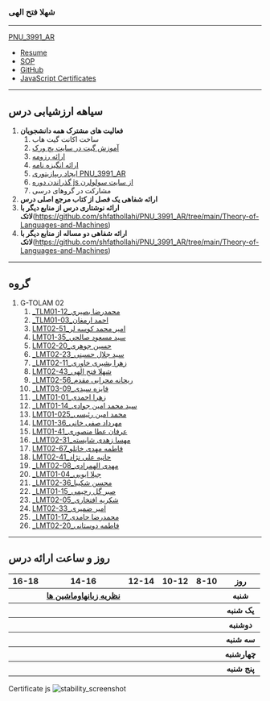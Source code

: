 

### شهلا فتح الهی
 
---


 [PNU_3991_AR](https://github.com/shfathollahi/PNU_3991_AR)
- [Resume](https://shfathollahi.github.io) 
- [SOP](https://shfathollahi.github.io/sop/)
- [GitHub](https://github.com/shfathollahi)
- [JavaScript Certificates ](https://github.com/shfathollahi/PNU_3991_AR/blob/main/JavaScript/Certificates.pdf)

------------------
## سیاهه ارزشیابی درس

1. **فعالیت های مشترک همه دانشجویان**
    1. ساخت اکانت گیت هاب
    2. [آموزش گیت در سایت پچ ورک](https://github.com/shfathollahi/PNU_3991_AR/blob/main/jlord.png)
    3. [ارائه رزومه](https://github.com/shfathollahi/PNU_3991_AR)
    4. [ارائه انگیزه نامه](https://shfathollahi.github.io/sop/)
    5. [ایجاد ریپازیتوری PNU_3991_AR](https://github.com/shfathollahi/PNU_3991_AR)
    6. [گذراندن دوره js از سایت سولولرن](https://github.com/shfathollahi/PNU_3991_AR/blob/main/CertJS.png)
    7. مشارکت در گروهای درسی
1. **ارائه شفاهی یک فصل از کتاب مرجع اصلی درس**
1. **ارائه نوشتاری درس از منابع دیگر با لاتک**(https://github.com/shfathollahi/PNU_3991_AR/tree/main/Theory-of-Languages-and-Machines)
1. **ارائه شفاهی دو مساله از منابع دیگر با لاتک**(https://github.com/shfathollahi/PNU_3991_AR/tree/main/Theory-of-Languages-and-Machines)

------------------

## گروه 

 
   
 1. G-TOLAM 02
    1.  [_TLM01-12_محمدرضا بصيري](https://github.com/AliRazavi-edu/PNU_3991/tree/master/_BSc/Theory-of-Languages-and-Machines/_1115157_01/12_محمدرضا%20بصيري)
    1. [_TLM01-03_احمد ارمغان](https://github.com/AliRazavi-edu/PNU_3991/tree/master/_BSc/Theory-of-Languages-and-Machines/_1115157_01/03_احمد%20ارمغان) 
    1. [LMT02-51_امیر محمد کوسه لر](https://github.com/AliRazavi-edu/PNU_3991/tree/master/_BSc/Theory-of-Languages-and-Machines/_1115157_02/51_اميرمحمد%20كوسه%20لر)  
    1. [LMT01-35_سید مسعود صالحی](https://github.com/AliRazavi-edu/PNU_3991/tree/master/_BSc/Theory-of-Languages-and-Machines/_1115157_01/35_سيدمسعود%20صالحي)      
    1.  [LMT02-20_حسین جوهری](https://github.com/AliRazavi-edu/PNU_3991/tree/master/_BSc/Theory-of-Languages-and-Machines/_1115157_02/20_حسين%20جوهري)
    1. [_LMT02-23_سید جلال حسینی](https://github.com/AliRazavi-edu/PNU_3991/tree/master/_BSc/Theory-of-Languages-and-Machines/_1115157_02/23_سيدجلال%20حسيني)
    1. [_LMT02-11_زهرا بشیری خاوری](https://github.com/AliRazavi-edu/PNU_3991/tree/master/_BSc/Theory-of-Languages-and-Machines/_1115157_02/11_زهرا%20بشيري%20خاوري)
    1. [LMT02-43_شهلا فتح الهی](https://github.com/AliRazavi-edu/PNU_3991/tree/master/_BSc/Theory-of-Languages-and-Machines/_1115157_02/43_شهلا%20فتح%20الهي) 
    1. [_LMT02-56_ریحانه محرابی مقدم](https://github.com/AliRazavi-edu/PNU_3991/tree/master/_BSc/Theory-of-Languages-and-Machines/_1115157_02/56_ريحانه%20محرابي%20مقدم)
    1. [_LMT03-09_فایزه سیدی](https://github.com/AliRazavi-edu/PNU_3991/tree/master/_BSc/Theory-of-Languages-and-Machines/_1115157_03/09_فائزه%20صيدي)
    1. [_LMT01-01_زهرا احمدی](https://github.com/AliRazavi-edu/PNU_3991/tree/master/_BSc/Theory-of-Languages-and-Machines/_1115157_01/01_زهرا%20احمدي)
    1. [_LMT01-14_سید محمد امین جوادی](https://github.com/AliRazavi-edu/PNU_3991/tree/master/_BSc/Theory-of-Languages-and-Machines/_1115157_01/14_سيدمحمدامين%20جوادي)
    1. [LMT01-025_محمد امین رئیسی](https://github.com/AliRazavi-edu/PNU_3991/tree/master/_BSc/Theory-of-Languages-and-Machines/_1115157_01/25_محمدامين%20رئيسي)
    1. [LMT01-36_مهرداد صفی خانی](https://github.com/AliRazavi-edu/PNU_3991/tree/master/_BSc/Theory-of-Languages-and-Machines/_1115157_01/36_مهرداد%20صفي%20خاني)
    1. [LMT01-41_عرفان عطا منصوری](https://github.com/AliRazavi-edu/PNU_3991/tree/master/_BSc/Theory-of-Languages-and-Machines/_1115157_01/41_عرفان%20عطامنصوري)
    1. [_LMT02-31_مهسا زهدی شایسته](https://github.com/AliRazavi-edu/PNU_3991/tree/master/_BSc/Theory-of-Languages-and-Machines/_1115157_02/31_مهسا%20زهدي%20شايسته)
    1. [LMT02-67_فاطمه مهدی خانلو](https://github.com/AliRazavi-edu/PNU_3991/tree/master/_BSc/Theory-of-Languages-and-Machines/_1115157_02/67_فاطمه%20مهديخانلو)
    1. [LMT02-41_حانیه علی نژاد](https://github.com/AliRazavi-edu/PNU_3991/tree/master/_BSc/Theory-of-Languages-and-Machines/_1115157_02/67_فاطمه%20مهديخانلو)
    1. [_LMT02-08_مهدی الهمرادی](https://github.com/AliRazavi-edu/PNU_3991/tree/master/_BSc/Theory-of-Languages-and-Machines/_1115157_02/08_مهدي%20الهمرادي)
    1. [_LMT01-04_جیلا ایوبی](https://github.com/AliRazavi-edu/PNU_3991/tree/master/_BSc/Theory-of-Languages-and-Machines)
    1. [_LMT02-36_محسن شکیبا](https://github.com/AliRazavi-edu/PNU_3991/tree/master/_BSc/Theory-of-Languages-and-Machines/_1115157_02/36_محسن%20شكيبا)
    1. [_LMT01-15_صبر گل رحیمی ](https://github.com/AliRazavi-edu/PNU_3991/tree/master/_BSc/Theory-of-Languages-and-Machines)
    1. [_LMT02-05_شکریه افتخاری ](https://github.com/AliRazavi-edu/PNU_3991/tree/master/_BSc/Theory-of-Languages-and-Machines)
    1. [LMT02-33_امیر ضمیری](https://github.com/AliRazavi-edu/PNU_3991/tree/master/_BSc/Theory-of-Languages-and-Machines)
    1. [_LMT01-17_محمدرضا حامدی](https://github.com/AliRazavi-edu/PNU_3991/tree/master/_BSc/Theory-of-Languages-and-Machines/_1115157_01/17_محمدرضا%20حامدي)
    1. [_LMT02-20_فاطمه دوستانی ](https://github.com/AliRazavi-edu/PNU_3991/tree/master/_BSc/Theory-of-Languages-and-Machines)
------------------

## روز و ساعت ارائه درس

<table style="width:100%">
  <tr>
    <th >16-18</th>
    <th >14-16</th>
    <th >12-14</th>
    <th>10-12</th>
    <th>8-10</th>
    <th>روز</th>
  </tr>
  <tr>
    <th ></th>
    <th ><a  href="https://github.com/AliRazavi-edu/PNU_3991/tree/master/_BSc/Theory-of-Languages-and-Machines"> نظريه زبانهاوماشين ها</a></th>
    <th ></th>
    <th></th>
    <th></th>
    <th>شنبه</th>
  </tr>
   <tr>
    <th ></th>
    <th ></th>
    <th></th>
    <th></th>
    <th ></th>
    <th>یک شنبه</th>
  </tr>
   <tr>
     <th ></th>
     <th ></th>
     <th></th>
     <th></th>
    <th ></th>   
    <th>دوشنبه</th>
  </tr>
   <tr>
    <th ></th>
    <th ></th>
    <th></th>
    <th></th>
    <th ></th>
    <th>سه شنبه</th>
  </tr>
   <tr>
    <th ></th>
    <th ></th>
    <th></th>
    <th></th>
     <th ></th>
    <th>چهارشنبه</th>
  </tr>
   <tr>
    <th ></th>
     <th ></th>
     <th ></th>
     <th></th>
     <th ></th>
    <th>پنج شنبه</th>
  </tr>
</table>

Certificate js
![stability_screenshot](../master/CertJS.png)

